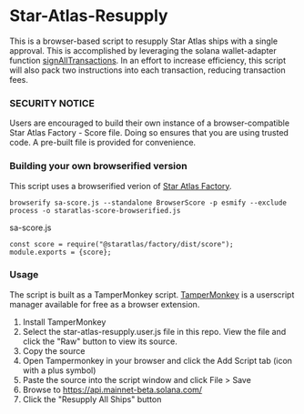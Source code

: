 # Star-Atlas-Resupply
This is a browser-based script to resupply Star Atlas ships with a single approval. This is accomplished by leveraging the solana wallet-adapter function [signAllTransactions](https://solana-labs.github.io/wallet-adapter/classes/_solana_wallet_adapter_base.BaseSignerWalletAdapter.html#signAllTransactions). In an effort to increase efficiency, this script will also pack two instructions into each transaction, reducing transaction fees.

### SECURITY NOTICE
Users are encouraged to build their own instance of a browser-compatible Star Atlas Factory - Score file. Doing so ensures that you are using trusted code. A pre-built file is provided for convenience. 

### Building your own browserified version
This script uses a browserified verion of [Star Atlas Factory](https://github.com/staratlasmeta/factory). 

```
browserify sa-score.js --standalone BrowserScore -p esmify --exclude process -o staratlas-score-browserified.js
```

sa-score.js
```
const score = require("@staratlas/factory/dist/score");
module.exports = {score};
```

### Usage
The script is built as a TamperMonkey script. [TamperMonkey](https://www.tampermonkey.net/) is a userscript manager available for free as a browser extension.

1. Install TamperMonkey
2. Select the star-atlas-resupply.user.js file in this repo. View the file and click the "Raw" button to view its source.
3. Copy the source
4. Open Tampermonkey in your browser and click the Add Script tab (icon with a plus symbol)
5. Paste the source into the script window and click File > Save
6. Browse to https://api.mainnet-beta.solana.com/
7. Click the "Resupply All Ships" button
